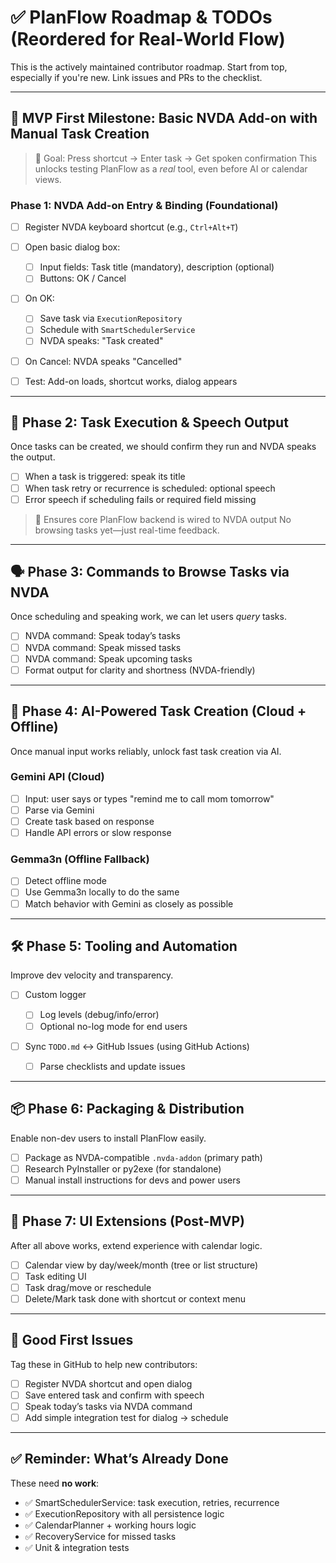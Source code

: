 
# ✅ **PlanFlow Roadmap & TODOs (Reordered for Real-World Flow)**

This is the actively maintained contributor roadmap.
Start from top, especially if you're new. Link issues and PRs to the checklist.

---

## 🔹 MVP First Milestone: Basic NVDA Add-on with Manual Task Creation

> 🎯 Goal: Press shortcut → Enter task → Get spoken confirmation
> This unlocks testing PlanFlow as a *real* tool, even before AI or calendar views.

### Phase 1: NVDA Add-on Entry & Binding (Foundational)

* [ ] Register NVDA keyboard shortcut (e.g., `Ctrl+Alt+T`)
* [ ] Open basic dialog box:

  * [ ] Input fields: Task title (mandatory), description (optional)
  * [ ] Buttons: OK / Cancel
* [ ] On OK:

  * [ ] Save task via `ExecutionRepository`
  * [ ] Schedule with `SmartSchedulerService`
  * [ ] NVDA speaks: "Task created"
* [ ] On Cancel: NVDA speaks "Cancelled"
* [ ] Test: Add-on loads, shortcut works, dialog appears

---

## 🔁 Phase 2: Task Execution & Speech Output

Once tasks can be created, we should confirm they run and NVDA speaks the output.

* [ ] When a task is triggered: speak its title
* [ ] When task retry or recurrence is scheduled: optional speech
* [ ] Error speech if scheduling fails or required field missing

> 🧪 Ensures core PlanFlow backend is wired to NVDA output
> No browsing tasks yet—just real-time feedback.

---

## 🗣️ Phase 3: Commands to Browse Tasks via NVDA

Once scheduling and speaking work, we can let users *query* tasks.

* [ ] NVDA command: Speak today’s tasks
* [ ] NVDA command: Speak missed tasks
* [ ] NVDA command: Speak upcoming tasks
* [ ] Format output for clarity and shortness (NVDA-friendly)

---

## 🧠 Phase 4: AI-Powered Task Creation (Cloud + Offline)

Once manual input works reliably, unlock fast task creation via AI.

### Gemini API (Cloud)

* [ ] Input: user says or types "remind me to call mom tomorrow"
* [ ] Parse via Gemini
* [ ] Create task based on response
* [ ] Handle API errors or slow response

### Gemma3n (Offline Fallback)

* [ ] Detect offline mode
* [ ] Use Gemma3n locally to do the same
* [ ] Match behavior with Gemini as closely as possible

---

## 🛠️ Phase 5: Tooling and Automation

Improve dev velocity and transparency.

* [ ] Custom logger

  * [ ] Log levels (debug/info/error)
  * [ ] Optional no-log mode for end users
* [ ] Sync `TODO.md` ↔ GitHub Issues (using GitHub Actions)

  * [ ] Parse checklists and update issues

---

## 📦 Phase 6: Packaging & Distribution

Enable non-dev users to install PlanFlow easily.

* [ ] Package as NVDA-compatible `.nvda-addon` (primary path)
* [ ] Research PyInstaller or py2exe (for standalone)
* [ ] Manual install instructions for devs and power users

---

## 🔮 Phase 7: UI Extensions (Post-MVP)

After all above works, extend experience with calendar logic.

* [ ] Calendar view by day/week/month (tree or list structure)
* [ ] Task editing UI
* [ ] Task drag/move or reschedule
* [ ] Delete/Mark task done with shortcut or context menu

---

## 👋 Good First Issues

Tag these in GitHub to help new contributors:

* [ ] Register NVDA shortcut and open dialog
* [ ] Save entered task and confirm with speech
* [ ] Speak today’s tasks via NVDA command
* [ ] Add simple integration test for dialog → schedule

---

## ✅ Reminder: What’s Already Done

These need **no work**:

* ✅ SmartSchedulerService: task execution, retries, recurrence
* ✅ ExecutionRepository with all persistence logic
* ✅ CalendarPlanner + working hours logic
* ✅ RecoveryService for missed tasks
* ✅ Unit & integration tests
